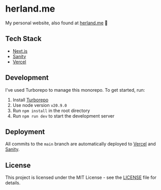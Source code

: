 # herland.me

My personal website, also found at [herland.me](https://herland.me) 🥳

## Tech Stack
- [Next.js](https://nextjs.org/)
- [Sanity](https://www.sanity.io/)
- [Vercel](https://vercel.com/)

## Development
I've used Turborepo to manage this monorepo. To get started, run:
1. Install [Turborepo](https://turbo.build/repo/docs/installing)
2. Use node version `v20.9.0`
3. Run `npm install` in the root directory
4. Run `npm run dev` to start the development server

## Deployment
All commits to the `main` branch are automatically deployed to [Vercel](https://vercel.com/) and [Sanity](https://www.sanity.io/).

## License
This project is licensed under the MIT License - see the [LICENSE](LICENSE) file for details.